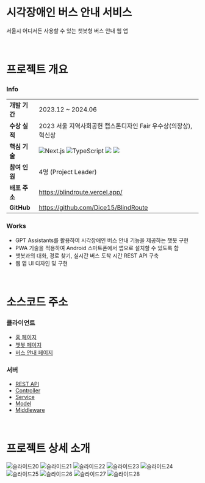 # 시각장애인 버스 안내 서비스
서울시 어디서든 사용할 수 있는 챗봇형 버스 안내 웹 앱

</br>

# 프로젝트 개요
### Info
|||
|-----|-----|
|**개발 기간**|2023.12 ~ 2024.06|
|**수상 실적**|2023 서울 지역사회공헌 캡스톤디자인 Fair 우수상(의장상), 혁신상|
|**핵심 기술**|![Next.js](https://img.shields.io/badge/Next.js-000000?style=flat-square&logo=next.js&logoColor=white) ![TypeScript](https://img.shields.io/badge/TypeScript-007ACC?style=flat-square&logo=typescript&logoColor=white) <img src="https://img.shields.io/badge/PWA-5A0FC8?style=flat-square&logo=pwa&logoColor=white"/> <img src="https://img.shields.io/badge/GPT%20Assistants-black?style=flat-square&logoColor=white&color=white"/>|
|**참여 인원**|4명 (Project Leader)|
|**배포 주소**|<a>https://blindroute.vercel.app/</a>|
|**GitHub**|<a>https://github.com/Dice15/BlindRoute</a>|

### Works
- GPT Assistants를 활용하여 시각장애인 버스 안내 기능을 제공하는 챗봇 구현
- PWA 기술을 적용하여 Android 스마트폰에서 앱으로 설치할 수 있도록 함
- 챗봇과의 대화, 경로 찾기, 실시간 버스 도착 시간 REST API 구축
- 웹 앱 UI 디자인 및 구현

</br>

# 소스코드 주소
### 클라이언트
- [홈 페이지](src/app/)
- [챗봇 페이지](src/app/chatbot/)
- [버스 안내 페이지](src/app/blindroute/)

### 서버
- [REST API](src/pages/api)
- [Controller](src/controllers)
- [Service](src/services/externalApi)
- [Model](src/models)
- [Middleware](src/middleware.ts)

</br>

# 프로젝트 상세 소개
![슬라이드20](https://github.com/Dice15/BlindRoute/assets/102275981/0e550197-1533-402e-ba09-96df6215b2a5)
![슬라이드21](https://github.com/Dice15/BlindRoute/assets/102275981/3b2be3b7-bde6-44f3-803f-b6a938819dd0)
![슬라이드22](https://github.com/Dice15/BlindRoute/assets/102275981/00b3036f-c9fc-47ee-a507-9804504d9d9f)
![슬라이드23](https://github.com/Dice15/BlindRoute/assets/102275981/8d25fbe5-52df-47a3-a767-07389ec36f53)
![슬라이드24](https://github.com/Dice15/BlindRoute/assets/102275981/91665761-f67b-4c22-aabd-59a18db85a49)
![슬라이드25](https://github.com/Dice15/BlindRoute/assets/102275981/c630482e-9739-498b-ac32-88554d98e8f6)
![슬라이드26](https://github.com/Dice15/BlindRoute/assets/102275981/9ed7e793-edc3-49cc-b34f-1ecbc57d0548)
![슬라이드27](https://github.com/Dice15/BlindRoute/assets/102275981/be19e9f6-05e9-41b5-adae-fd050d28e949)
![슬라이드28](https://github.com/Dice15/BlindRoute/assets/102275981/8b6a1ece-2a1a-47b5-ba1b-180edd2b7021)
